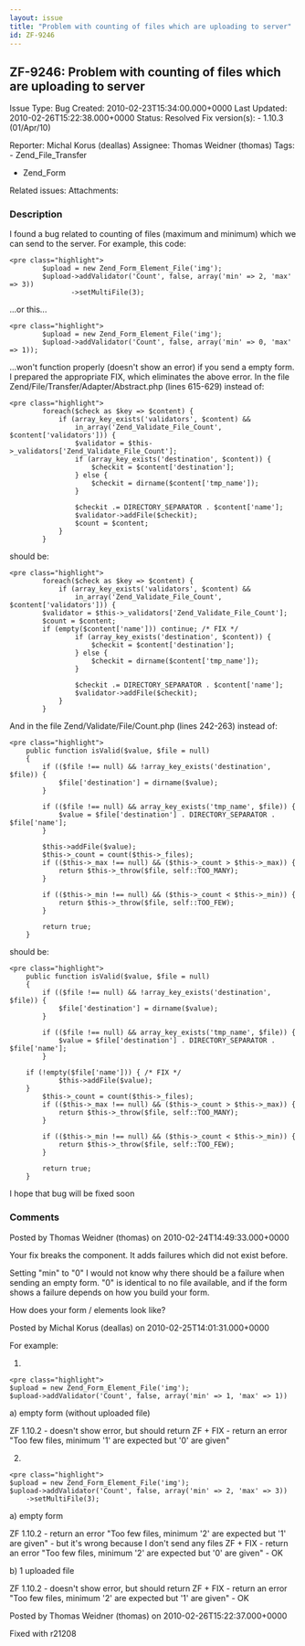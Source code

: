```yaml
---
layout: issue
title: "Problem with counting of files which are uploading to server"
id: ZF-9246
---
```


ZF-9246: Problem with counting of files which are uploading to server
---------------------------------------------------------------------

 Issue Type: Bug Created: 2010-02-23T15:34:00.000+0000 Last Updated: 2010-02-26T15:22:38.000+0000 Status: Resolved Fix version(s): - 1.10.3 (01/Apr/10)
 
 Reporter:  Michal Korus (deallas)  Assignee:  Thomas Weidner (thomas)  Tags: - Zend\_File\_Transfer
- Zend\_Form
 
 Related issues: 
 Attachments: 
### Description

I found a bug related to counting of files (maximum and minimum) which we can send to the server. For example, this code:

 
    <pre class="highlight">
            $upload = new Zend_Form_Element_File('img');
            $upload->addValidator('Count', false, array('min' => 2, 'max' => 3))
                   ->setMultiFile(3);


...or this...

 
    <pre class="highlight">
            $upload = new Zend_Form_Element_File('img');
            $upload->addValidator('Count', false, array('min' => 0, 'max' => 1));


...won't function properly (doesn't show an error) if you send a empty form. I prepared the appropriate FIX, which eliminates the above error. In the file Zend/File/Transfer/Adapter/Abstract.php (lines 615-629) instead of:

 
    <pre class="highlight">
            foreach($check as $key => $content) {
                if (array_key_exists('validators', $content) &&
                    in_array('Zend_Validate_File_Count', $content['validators'])) {
                    $validator = $this->_validators['Zend_Validate_File_Count'];
                    if (array_key_exists('destination', $content)) {
                        $checkit = $content['destination'];
                    } else {
                        $checkit = dirname($content['tmp_name']);
                    }
    
                    $checkit .= DIRECTORY_SEPARATOR . $content['name'];
                    $validator->addFile($checkit);
                    $count = $content;
                }
            }


should be:

 
    <pre class="highlight">
            foreach($check as $key => $content) {
                if (array_key_exists('validators', $content) &&
                    in_array('Zend_Validate_File_Count', $content['validators'])) {
            $validator = $this->_validators['Zend_Validate_File_Count'];
            $count = $content;
            if (empty($content['name'])) continue; /* FIX */
                    if (array_key_exists('destination', $content)) {
                        $checkit = $content['destination'];
                    } else {
                        $checkit = dirname($content['tmp_name']);
                    }
    
                    $checkit .= DIRECTORY_SEPARATOR . $content['name'];
                    $validator->addFile($checkit);
                }
            }


And in the file Zend/Validate/File/Count.php (lines 242-263) instead of:

 
    <pre class="highlight">
        public function isValid($value, $file = null)
        {
            if (($file !== null) && !array_key_exists('destination', $file)) {
                $file['destination'] = dirname($value);
            }
    
            if (($file !== null) && array_key_exists('tmp_name', $file)) {
                $value = $file['destination'] . DIRECTORY_SEPARATOR . $file['name'];
            }
    
            $this->addFile($value);
            $this->_count = count($this->_files);
            if (($this->_max !== null) && ($this->_count > $this->_max)) {
                return $this->_throw($file, self::TOO_MANY);
            }
    
            if (($this->_min !== null) && ($this->_count < $this->_min)) {
                return $this->_throw($file, self::TOO_FEW);
            }
    
            return true;
        }


should be:

 
    <pre class="highlight">
        public function isValid($value, $file = null)
        {
            if (($file !== null) && !array_key_exists('destination', $file)) {
                $file['destination'] = dirname($value);
            }
    
            if (($file !== null) && array_key_exists('tmp_name', $file)) {
                $value = $file['destination'] . DIRECTORY_SEPARATOR . $file['name'];
            }
    
        if (!empty($file['name'])) { /* FIX */
                $this->addFile($value);
        }
            $this->_count = count($this->_files);
            if (($this->_max !== null) && ($this->_count > $this->_max)) {
                return $this->_throw($file, self::TOO_MANY);
            }
    
            if (($this->_min !== null) && ($this->_count < $this->_min)) {
                return $this->_throw($file, self::TOO_FEW);
            }
    
            return true;
        }


I hope that bug will be fixed soon

 

 

### Comments

Posted by Thomas Weidner (thomas) on 2010-02-24T14:49:33.000+0000

Your fix breaks the component. It adds failures which did not exist before.

Setting "min" to "0" I would not know why there should be a failure when sending an empty form. "0" is identical to no file available, and if the form shows a failure depends on how you build your form.

How does your form / elements look like?

 

 

Posted by Michal Korus (deallas) on 2010-02-25T14:01:31.000+0000

For example:

1.

 
    <pre class="highlight">
    $upload = new Zend_Form_Element_File('img');
    $upload->addValidator('Count', false, array('min' => 1, 'max' => 1))


a) empty form (without uploaded file)

ZF 1.10.2 - doesn't show error, but should return ZF + FIX - return an error "Too few files, minimum '1' are expected but '0' are given"

2.

 
    <pre class="highlight">
    $upload = new Zend_Form_Element_File('img');
    $upload->addValidator('Count', false, array('min' => 2, 'max' => 3))
        ->setMultiFile(3);


a) empty form

ZF 1.10.2 - return an error "Too few files, minimum '2' are expected but '1' are given" - but it's wrong because I don't send any files ZF + FIX - return an error "Too few files, minimum '2' are expected but '0' are given" - OK

b) 1 uploaded file

ZF 1.10.2 - doesn't show error, but should return ZF + FIX - return an error "Too few files, minimum '2' are expected but '1' are given" - OK

 

 

Posted by Thomas Weidner (thomas) on 2010-02-26T15:22:37.000+0000

Fixed with r21208

 

 